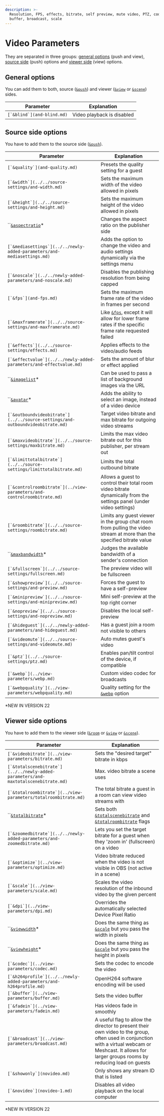 ```yaml
---
description: >-
  Resolution, FPS, effects, bitrate, self preview, mute video, PTZ, codec,
  buffer, broadcast, scale
---
```


# Video Parameters

They are separated in three groups: [general options](./#general-options) (push and view), [source side](./#source-side-options) (push) options and [viewer side](./#viewer-side-options) (view) options.

## General options

You can add them to both, source ([`&push`](../../source-settings/push.md)) and viewer ([`&view`](../view-parameters/view.md) or [`&scene`](../view-parameters/scene.md)) sides.

| Parameter                    | Explanation                |
| ---------------------------- | -------------------------- |
| ``[`&blind`](and-blind.md)`` | Video playback is disabled |

## Source side options

You have to add them to the source side ([`&push`](../../source-settings/push.md)).

| Parameter                                                                        | Explanation                                                                                                           |
| -------------------------------------------------------------------------------- | --------------------------------------------------------------------------------------------------------------------- |
| ``[`&quality`](and-quality.md)``                                                 | Presets the quality setting for a guest                                                                               |
| ``[`&width`](../../source-settings/and-width.md)``                               | Sets the maximum width of the video allowed in pixels                                                                 |
| ``[`&height`](../../source-settings/and-height.md)``                             | Sets the maximum height of the video allowed in pixels                                                                |
| ``[`&aspectratio`](and-aspectratio.md)\*                                         | Changes the aspect ratio on the publisher side                                                                        |
| ``[`&mediasettings`](../../newly-added-parameters/and-mediasettings.md)``        | Adds the option to change the video and audio settings dynamically via the settings menu                              |
| ``[`&noscale`](../../newly-added-parameters/and-noscale.md)``                    | Disables the publishing resolution from being capped                                                                  |
| ``[`&fps`](and-fps.md)``                                                         | Sets the maximum frame rate of the video in frames per second                                                         |
| ``[`&maxframerate`](../../source-settings/and-maxframerate.md)``                 | Like [`&fps`](and-fps.md), except it will allow for lower frame rates if the specific frame rate requested failed     |
| ``[`&effects`](../../source-settings/effects.md)``                               | Applies effects to the video/audio feeds                                                                              |
| ``[`&effectvalue`](../../newly-added-parameters/and-effectvalue.md)``            | Sets the amount of blur or effect applied                                                                             |
| ``[`&imagelist`](and-imagelist.md)\*                                             | Can be used to pass a list of background images via the URL                                                           |
| ``[`&avatar`](and-avatar.md)\*                                                   | Adds the ability to select an image, instead of a video device                                                        |
| ``[`&outboundvideobitrate`](../../source-settings/and-outboundvideobitrate.md)`` | Target video bitrate and max bitrate for outgoing video streams                                                       |
| ``[`&maxvideobitrate`](../../source-settings/maxbitrate.md)``                    | Limits the max video bitrate out for this publisher, per stream out                                                   |
| ``[`&limittotalbitrate`](../../source-settings/limittotalbitrate.md)``           | Limits the total outbound bitrate                                                                                     |
| ``[`&controlroombitrate`](../view-parameters/and-controlroombitrate.md)``        | Allows a guest to control their total room video bitrate dynamically from the settings panel (under video settings)   |
| ``[`&roombitrate`](../../source-settings/roombitrate.md)``                       | Limits any guest viewer in the group chat room from pulling the video stream at more than the specified bitrate value |
| ``[`&maxbandwidth`](and-maxbandwidth.md)\*                                       | Judges the available bandwidth of a sender's connection                                                               |
| ``[`&fullscreen`](../../source-settings/fullscreen.md)``                         | The preview video will be fullscreen                                                                                  |
| ``[`&showpreview`](../../source-settings/and-preview.md)``                       | Forces the guest to have a self-preview                                                                               |
| ``[`&minipreview`](../../source-settings/and-minipreview.md)``                   | Mini self-preview at the top right corner                                                                             |
| ``[`&nopreview`](../../source-settings/and-nopreview.md)``                       | Disables the local self-preview                                                                                       |
| ``[`&hideguest`](../../newly-added-parameters/and-hideguest.md)``                | Has a guest join a room not visible to others                                                                         |
| ``[`&videomute`](../../source-settings/and-videomute.md)``                       | Auto mutes guest's video                                                                                              |
| ``[`&ptz`](../../source-settings/ptz.md)``                                       | Enables pan/tilt control of the device, if compatible                                                                 |
| ``[`&webp`](../view-parameters/webp.md)``                                        | Custom video codec for broadcasts                                                                                     |
| ``[`&webpquality`](../view-parameters/webpquality.md)``                          | Quality setting for the [`&webp`](../view-parameters/webp.md) option                                                  |

\*NEW IN VERSION 22

## **Viewer side options**

You have to add them to the viewer side ([`&room`](../../general-settings/room.md) or [`&view`](../view-parameters/view.md) or [`&scene`](../view-parameters/scene.md)).

| Parameter                                                                            | Explanation                                                                                                                                                                                            |
| ------------------------------------------------------------------------------------ | ------------------------------------------------------------------------------------------------------------------------------------------------------------------------------------------------------ |
| ``[`&videobitrate`](../view-parameters/bitrate.md)``                                 | Sets the "desired target" bitrate in kbps                                                                                                                                                              |
| ``[`&totalscenebitrate`](../../newly-added-parameters/and-maxtotalscenebitrate.md)`` | Max. video bitrate a scene uses                                                                                                                                                                        |
| ``[`&totalroombitrate`](../view-parameters/totalroombitrate.md)``                    | The total bitrate a guest in a room can view video streams with                                                                                                                                        |
| ``[`&totalbitrate`](and-totalbitrate.md)\*                                           | Sets both [`&totalscenebitrate`](../../newly-added-parameters/and-maxtotalscenebitrate.md) and [`&totalroombitrate`](../view-parameters/totalroombitrate.md) flags                                     |
| ``[`&zoomedbitrate`](../../newly-added-parameters/and-zoomedbitrate.md)``            | Lets you set the target bitrate for a guest when they 'zoom in' (fullscreen) on a video                                                                                                                |
| ``[`&optimize`](../view-parameters/optimize.md)``                                    | Video bitrate reduced when the video is not visible in OBS (not active in a scene)                                                                                                                     |
| ``[`&scale`](../view-parameters/scale.md)``                                          | Scales the video resolution of the inbound video by the given percent                                                                                                                                  |
| ``[`&dpi`](../view-parameters/dpi.md)``                                              | Overrides the automatically selected Device Pixel Ratio                                                                                                                                                |
| ``[`&viewwidth`](and-viewwidth.md)\*                                                 | Does the same thing as [`&scale`](../view-parameters/scale.md) but you pass the width in pixels                                                                                                        |
| ``[`&viewheight`](and-viewheight.md)\*                                               | Does the same thing as [`&scale`](../view-parameters/scale.md) but you pass the height in pixels                                                                                                       |
| ``[`&codec`](../view-parameters/codec.md)``                                          | Sets the codec to encode the video                                                                                                                                                                     |
| ``[`&h264profile`](../../newly-added-parameters/and-h264profile.md)``                | OpenH264 software encoding will be used                                                                                                                                                                |
| ``[`&buffer`](../view-parameters/buffer.md)``                                        | Sets the video buffer                                                                                                                                                                                  |
| ``[`&fadein`](../view-parameters/fadein.md)``                                        | Has videos fade in smoothly                                                                                                                                                                            |
| ``[`&broadcast`](../view-parameters/broadcast.md)``                                  | A useful flag to allow the director to present their own video to the group, often used in conjunction with a virtual webcam or Meshcast. It allows for larger groups rooms by reducing load on guests |
| ``[`&showonly`](novideo.md)``                                                        | Only shows any stream ID that is listed                                                                                                                                                                |
| ``[`&novideo`](novideo-1.md)``                                                       | Disables all video playback on the local computer                                                                                                                                                      |

\*NEW IN VERSION 22
